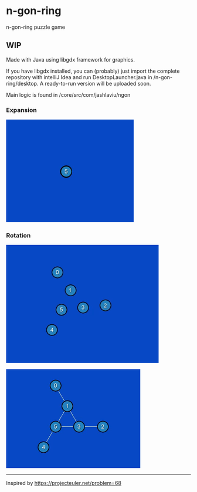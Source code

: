 # n-gon-ring
n-gon-ring puzzle game

## WIP

Made with Java using libgdx framework for graphics.

If you have libgdx installed, you can (probably) just import the complete repository with intelliJ Idea and run DesktopLauncher.java in /n-gon-ring/desktop. A ready-to-run version will be uploaded soon.

Main logic is found in /core/src/com/jashlaviu/ngon

### Expansion

![3-gon ring expansion](https://raw.githubusercontent.com/JonSeijo/n-gon-ring/master/media/prototype.gif)

### Rotation

![3-gon ring rotation](https://raw.githubusercontent.com/JonSeijo/n-gon-ring/master/media/rotation.gif)

![3-gon ring rotation with lines](https://raw.githubusercontent.com/JonSeijo/n-gon-ring/master/media/rotation_lineas.gif)

---

Inspired by https://projecteuler.net/problem=68
